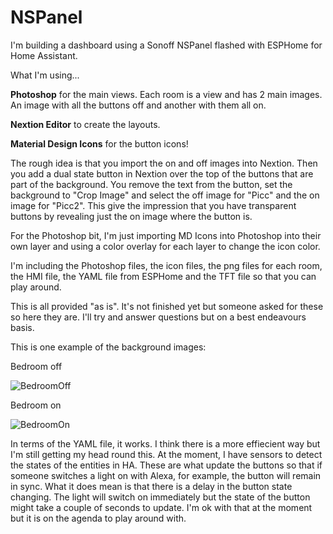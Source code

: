 # NSPanel

I'm building a dashboard using a Sonoff NSPanel flashed with ESPHome for Home Assistant.

What I'm using...

**Photoshop** for the main views.  Each room is a view and has 2 main images.  An image with all the buttons off and another with them all on.

**Nextion Editor** to create the layouts.

**Material Design Icons** for the button icons!

The rough idea is that you import the on and off images into Nextion.  Then you add a dual state button in Nextion over the top of the buttons that are part of the background. You remove the text from the button, set the background to "Crop Image" and select the off image for "Picc" and the on image for "Picc2".  This give the impression that you have transparent buttons by revealing just the on image where the button is.

For the Photoshop bit, I'm just importing MD Icons into Photoshop into their own layer and using a color overlay for each layer to change the icon color.  

I'm including the Photoshop files, the icon files, the png files for each room, the HMI file, the YAML file from ESPHome and the TFT file so that you can play around.

This is all provided "as is".  It's not finished yet but someone asked for these so here they are.  I'll try and answer questions but on a best endeavours basis.

This is one example of the background images:

Bedroom off

![BedroomOff](https://user-images.githubusercontent.com/40578133/150555743-ca043f77-86f2-416a-b083-a547a8eb603f.png)

Bedroom on

![BedroomOn](https://user-images.githubusercontent.com/40578133/150555768-5947dfb7-f4b6-4804-b17b-1065144e8efa.png)

In terms of the YAML file, it works.  I think there is a more effiecient way but I'm still getting my head round this.  At the moment, I have sensors to detect the states of the entities in HA.  These are what update the buttons so that if someone switches a light on with Alexa, for example, the button will remain in sync.  What it does mean is that there is a delay in the button state changing.  The light will switch on immediately but the state of the button might take a couple of seconds to update.  I'm ok with that at the moment but it is on the agenda to play around with.
